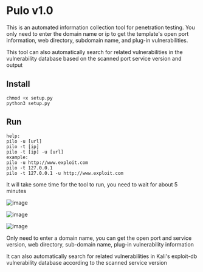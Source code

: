 # Pulo v1.0

This is an automated information collection tool for penetration testing. You only need to enter the domain name or ip to get the template's open port information, web directory, subdomain name, and plug-in vulnerabilities.

This tool can also automatically search for related vulnerabilities in the vulnerability database based on the scanned port service version and output
## Install
```
chmod +x setup.py
python3 setup.py
```
## Run
```
help:
pilo -u [url]
pilo -t [ip]
pilo -t [ip] -u [url]
example:
pilo -u http://www.exploit.com
pilo -t 127.0.0.1
pilo -t 127.0.0.1 -u http://www.exploit.com
```
It will take some time for the tool to run, you need to wait for about 5 minutes

![image](https://github.com/baimao-box/Pulo/assets/52622597/325843a4-fbcc-4917-bc57-31edc3e89a60)

![image](https://github.com/baimao-box/Pulo/assets/52622597/a031ded2-61e6-425c-92b6-7707cab500b8)

![image](https://github.com/baimao-box/Pulo/assets/52622597/b6e39f3e-0dc6-43c9-bbc9-5026827c9f6a)

Only need to enter a domain name, you can get the open port and service version, web directory, sub-domain name, plug-in vulnerability information

It can also automatically search for related vulnerabilities in Kali's exploit-db vulnerability database according to the scanned service version
